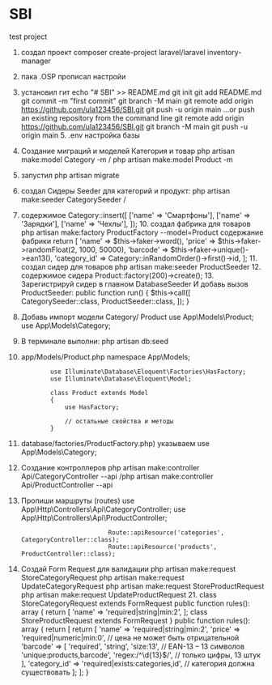 # SBI
test project
1. создал проект          composer create-project laravel/laravel inventory-manager 
3. пака .OSP прописал настройи
4. установил гит echo "# SBI" >> README.md
                  git init
                  git add README.md
                  git commit -m "first commit"
                  git branch -M main
                  git remote add origin https://github.com/ula123456/SBI.git
                  git push -u origin main
                  …or push an existing repository from the command line
                  git remote add origin https://github.com/ula123456/SBI.git
                  git branch -M main
                  git push -u origin main
   5. .env настройка базы 
6. Создание миграций и моделей Категория и товар php artisan make:model Category -m    / php artisan make:model Product -m
7. запустил php artisan migrate
8. создал Сидеры Seeder для категорий и продукт: php artisan make:seeder CategorySeeder  / 
9. содержимое Category::insert([
                                  ['name' => 'Смартфоны'],
                                  ['name' => 'Зарядки'],
                                  ['name' => 'Чехлы'],
                              ]);
   10. создал фабрика для товаров php artisan make:factory ProductFactory --model=Product содержание фабрики return [
                                                                    'name' => $this->faker->word(),
                                                                    'price' => $this->faker->randomFloat(2, 1000, 50000),
                                                                    'barcode' => $this->faker->unique()->ean13(),
                                                                    'category_id' => Category::inRandomOrder()->first()->id,
                                                                ];
   11. создал сидер для товаров php artisan make:seeder ProductSeeder
   12.  содержимое сидера Product::factory(200)->create();
   13.  Зарегистрируй сидер в главном DatabaseSeeder И добавь вызов ProductSeeder: public function run()
                                                                            {
                                                                                $this->call([
                                                                                    CategorySeeder::class,
                                                                                    ProductSeeder::class,
                                                                                ]);
                                                                            }

  14. Добавь импорт модели Category/ Product  use App\Models\Product;  use App\Models\Category;
  15.  В терминале выполни: php artisan db:seed
  16. app/Models/Product.php
                  namespace App\Models;
                  
                  use Illuminate\Database\Eloquent\Factories\HasFactory;
                  use Illuminate\Database\Eloquent\Model;
                  
                  class Product extends Model
                  {
                      use HasFactory;
                  
                      // остальные свойства и методы
                  }

17. database/factories/ProductFactory.php) указываем use App\Models\Category;
18. Создание контроллеров  php artisan make:controller Api/CategoryController --api /php artisan make:controller Api/ProductController --api
19. Пропиши маршруты (routes)  use App\Http\Controllers\Api\CategoryController;
                                use App\Http\Controllers\Api\ProductController;
                                
                                Route::apiResource('categories', CategoryController::class);
                                Route::apiResource('products', ProductController::class);

20. Создай Form Request для валидации  php artisan make:request StoreCategoryRequest
                                        php artisan make:request UpdateCategoryRequest
                                        php artisan make:request StoreProductRequest
                                        php artisan make:request UpdateProductRequest
    21. class StoreCategoryRequest extends FormRequest   public function rules(): array
                                                            {
                                                                return [
                                                                'name' => 'required|string|min:2',
                                                            ];
                                    class StoreProductRequest extends FormRequest                        }
                                          public function rules(): array
                                            {
                                                return [
                                                    return [
                                                'name' => 'required|string|min:2',
                                                'price' => 'required|numeric|min:0', // цена не может быть отрицательной
                                                'barcode' => [
                                                    'required',
                                                    'string',
                                                    'size:13', // EAN-13 – 13 символов
                                                    'unique:products,barcode',
                                                    'regex:/^\d{13}$/', // только цифры, 13 штук
                                                ],
                                                'category_id' => 'required|exists:categories,id', // категория должна существовать
                                            ];
                                                ];
                                            }
